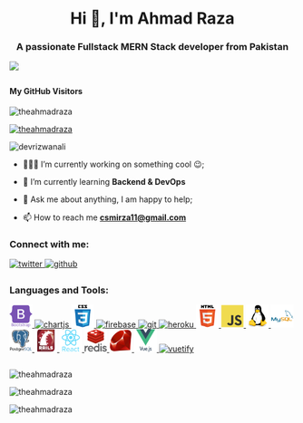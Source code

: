 <h1 align="center">Hi 👋, I'm Ahmad Raza</h1>
<h3 align="center">A passionate Fullstack MERN Stack developer from Pakistan</h3>

<a href="https://github.com/theahmadraza" target="_blank">
<img src=
https://www.google.com/url?sa=i&url=https%3A%2F%2Fwww.flaticon.com%2Ffree-icon%2Fwebsite_977597&psig=AOvVaw1CeVLiCkD1pwoD5pD3zHKf&ust=1666845043884000&source=images&cd=vfe&ved=0CA0QjRxqFwoTCKixlOaH_foCFQAAAAAdAAAAABAE style="margin-bottom: 5px;" />
</a>

#### My GitHub Visitors
<p align="left"> <img src="https://visitor-badge.glitch.me/badge?page_id=theahmadraza" alt="theahmadraza" /> </p>

<p align="left"> <a href="https://github.com/ryo-ma/github-profile-trophy"><img src="https://github-profile-trophy.vercel.app/?username=theahmadraza" alt="theahmadraza" /></a> </p>
<p align="left"><img src="https://github-profile-trophy.vercel.app/?username=devrizwanali&theme=flat&margin-w=5&title=Repositories,Commits,PullRequest,MultiLanguage,Issue" alt="devrizwanali" /></a> </p>

- 👨🏽‍💻 I’m currently working on something cool 😉;

- 🌱 I’m currently learning **Backend & DevOps**
- 💬 Ask me about anything, I am happy to help;
- 📫 How to reach me **csmirza11@gmail.com**
<h3 align="left">Connect with me:</h3>
<a href="https://twitter.com/mahmad_says" target="_blank">
<img src=https://img.shields.io/badge/twitter-%2300acee.svg?&style=for-the-badge&logo=twitter&logoColor=white alt=twitter style="margin-bottom: 5px;" />
</a>
<a href="https://github.com/theahmadraza" target="_blank">
<img src=https://img.shields.io/badge/github-%2324292e.svg?&style=for-the-badge&logo=github&logoColor=white alt=github style="margin-bottom: 5px;" />
</a>
</p>
<h3 align="left">Languages and Tools:</h3>
<p align="left"> <a href="https://getbootstrap.com" target="_blank" rel="noreferrer"> <img src="https://raw.githubusercontent.com/devicons/devicon/master/icons/bootstrap/bootstrap-plain-wordmark.svg" alt="bootstrap" width="40" height="40"/> </a> <a href="https://www.chartjs.org" target="_blank" rel="noreferrer"> <img src="https://www.chartjs.org/media/logo-title.svg" alt="chartjs" width="40" height="40"/> </a> <a href="https://www.w3schools.com/css/" target="_blank" rel="noreferrer"> <img src="https://raw.githubusercontent.com/devicons/devicon/master/icons/css3/css3-original-wordmark.svg" alt="css3" width="40" height="40"/> </a> <a href="https://firebase.google.com/" target="_blank" rel="noreferrer"> <img src="https://www.vectorlogo.zone/logos/firebase/firebase-icon.svg" alt="firebase" width="40" height="40"/> </a> <a href="https://git-scm.com/" target="_blank" rel="noreferrer"> <img src="https://www.vectorlogo.zone/logos/git-scm/git-scm-icon.svg" alt="git" width="40" height="40"/> </a> <a href="https://heroku.com" target="_blank" rel="noreferrer"> <img src="https://www.vectorlogo.zone/logos/heroku/heroku-icon.svg" alt="heroku" width="40" height="40"/> </a> <a href="https://www.w3.org/html/" target="_blank" rel="noreferrer"> <img src="https://raw.githubusercontent.com/devicons/devicon/master/icons/html5/html5-original-wordmark.svg" alt="html5" width="40" height="40"/> </a> <a href="https://developer.mozilla.org/en-US/docs/Web/JavaScript" target="_blank" rel="noreferrer"> <img src="https://raw.githubusercontent.com/devicons/devicon/master/icons/javascript/javascript-original.svg" alt="javascript" width="40" height="40"/> </a> <a href="https://www.linux.org/" target="_blank" rel="noreferrer"> <img src="https://raw.githubusercontent.com/devicons/devicon/master/icons/linux/linux-original.svg" alt="linux" width="40" height="40"/> </a> <a href="https://www.mysql.com/" target="_blank" rel="noreferrer"> <img src="https://raw.githubusercontent.com/devicons/devicon/master/icons/mysql/mysql-original-wordmark.svg" alt="mysql" width="40" height="40"/> </a> <a href="https://www.postgresql.org" target="_blank" rel="noreferrer"> <img src="https://raw.githubusercontent.com/devicons/devicon/master/icons/postgresql/postgresql-original-wordmark.svg" alt="postgresql" width="40" height="40"/> </a> <a href="https://rubyonrails.org" target="_blank" rel="noreferrer"> <img src="https://raw.githubusercontent.com/devicons/devicon/master/icons/rails/rails-original-wordmark.svg" alt="rails" width="40" height="40"/> </a> <a href="https://reactjs.org/" target="_blank" rel="noreferrer"> <img src="https://raw.githubusercontent.com/devicons/devicon/master/icons/react/react-original-wordmark.svg" alt="react" width="40" height="40"/> </a> <a href="https://redis.io" target="_blank" rel="noreferrer"> <img src="https://raw.githubusercontent.com/devicons/devicon/master/icons/redis/redis-original-wordmark.svg" alt="redis" width="40" height="40"/> </a> <a href="https://www.ruby-lang.org/en/" target="_blank" rel="noreferrer"> <img src="https://raw.githubusercontent.com/devicons/devicon/master/icons/ruby/ruby-original.svg" alt="ruby" width="40" height="40"/> </a> <a href="https://vuejs.org/" target="_blank" rel="noreferrer"> <img src="https://raw.githubusercontent.com/devicons/devicon/master/icons/vuejs/vuejs-original-wordmark.svg" alt="vuejs" width="40" height="40"/> </a> <a href="https://vuetifyjs.com/en/" target="_blank" rel="norisseferrer"> <img src="https://bestofjs.org/logos/vuetify.svg" alt="vuetify" width="40" height="40"/> </a> </p>
<div style="display: flex; flex-direction: column">
<div><p><img align="left" src="https://github-readme-stats.vercel.app/api/top-langs?username=theahmadraza&show_icons=true&locale=en&layout=compact" alt="theahmadraza" /></p></div>
<div><p><img align="left" src="https://github-readme-stats.vercel.app/api?username=theahmadraza&show_icons=true&locale=en" alt="theahmadraza" /></p></div>
<div><p><img align="left" src="https://github-readme-streak-stats.herokuapp.com/?user=theahmadraza&" alt="theahmadraza" /></p></div>
</div>
